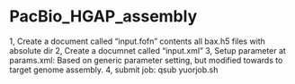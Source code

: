 # PacBio_HGAP_assembly
1, Create a document called “input.fofn” contents all bax.h5 files with absolute dir
2, Create a documnet called “input.xml”
3, Setup parameter at params.xml: Based on generic parameter setting, but modified towards to target genome assembly.
4, submit job: qsub yuorjob.sh 

